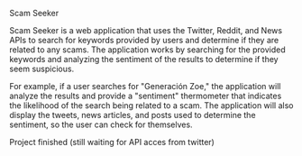 Scam Seeker

Scam Seeker is a web application that uses the Twitter, Reddit, and News APIs to search for keywords provided by users and determine if they are related to any scams.
The application works by searching for the provided keywords and analyzing the sentiment of the results to determine if they seem suspicious.

For example, if a user searches for "Generación Zoe," the application will analyze the results and provide a "sentiment" thermometer that indicates the likelihood 
of the search being related to a scam. The application will also display the tweets, news articles, and posts used to determine the sentiment, so the user can check 
for themselves.

Project finished (still waiting for API acces from twitter)
